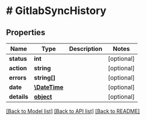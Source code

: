 # # GitlabSyncHistory

## Properties

Name | Type | Description | Notes
------------ | ------------- | ------------- | -------------
**status** | **int** |  | [optional] 
**action** | **string** |  | [optional] 
**errors** | **string[]** |  | [optional] 
**date** | [**\DateTime**](\DateTime.md) |  | [optional] 
**details** | [**object**](.md) |  | [optional] 

[[Back to Model list]](../../README.md#documentation-for-models) [[Back to API list]](../../README.md#documentation-for-api-endpoints) [[Back to README]](../../README.md)


